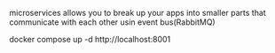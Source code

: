 microservices allows you to break up your apps into smaller parts that communicate with each other usin event bus(RabbitMQ)


docker compose up -d
http://localhost:8001
